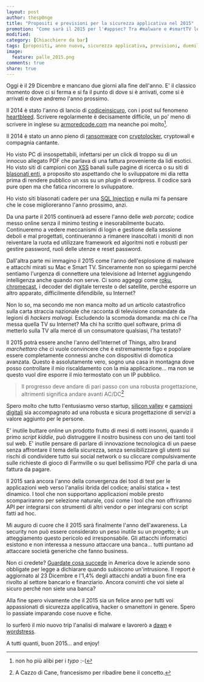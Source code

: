 ```yaml
---
layout: post
author: thesp0nge
title: "Propositi e previsioni per la sicurezza applicativa nel 2015"
promotion: "Come sarà il 2015 per l'#appsec? Tra #malware e #smartTV leggilo qui."
modified: 
category: [Chiacchiere da bar]
tags: [propositi, anno nuovo, sicurezza applicativa, previsioni, duemilaquindici]
image:
  feature: palle_2015.png
comments: true
share: true
---
```


Oggi è il 29 Dicembre e mancano due giorni alla fine dell'anno. E' il classico
momento dove ci si ferma e si fa il punto di dove si è arrivati, come si è
arrivati e dove andremo l'anno prossimo.

Il 2014 è stato l'anno di lancio di [codiceinsicuro]({{site.url}}), con i post
sul fenomeno
[heartbleed]({{site.url}}/blog/heartbleed-parte-1-la-chiacchiera-da-pub/).
Scrivere regolarmente è decisamente difficile, un po' meno di scrivere in
inglese su [armoredcode.com](http://armoredcode.com) ma neanche poi molto[^1].

Il 2014 è stato un anno pieno di
[ransomware](http://en.wikipedia.org/wiki/Ransomware) con
[cryptolocker](http://it.wikipedia.org/wiki/CryptoLocker), cryptowall e
compagnia cantante. 

Ho visto PC di insospettabili, infettarsi per un click di troppo su di un
innocuo allegato PDF che parlava di una fattura proveniente da lidi esotici. Ho
visto siti di campioni con
[XSS](http://it.wikipedia.org/wiki/Cross-site_scripting) banali sulle pagine di
ricerca o su siti di [blasonati
enti]({{site.url}}/blog/i-cross-site-scripting-non-sono-tornati-sono-sempre-stati-qui/),
a proposito sto aspettando che lo sviluppatore mi dia retta prima di rendere
pubblico un xss su un plugin di wordpress. Il codice sarà pure open ma che
fatica rincorrere lo sviluppatore.

Ho visto siti blasonati cadere per una [SQL
Injection](http://it.wikipedia.org/wiki/SQL_injection) e nulla mi fa pensare
che le cose miglioreranno l'anno prossimo, anzi.

Da una parte il 2015 continuerà ad essere l'anno delle _web porcate_; codice
messo online senza il minimo testing e inesorabilmente bucato. Continueremo a
vedere meccanismi di login e gestione della sessione deboli e mal progettati,
continueranno a rimanere inascoltati i moniti di non reiventare la ruota ed
utilizzare framework ed algoritmi noti e robusti per gestire password, ruoli
delle utenze e reset password.

Dall'altra parte mi immagino il 2015 come l'anno dell'esplosione di malware e
attacchi mirati su Mac e Smart TV. Sinceramente non so spiegarmi perché
sentiamo l'urgenza di connettere una televisione ad Internet aggiungendo
intelligenza anche quando non serve. Ci sono aggeggi come
[roku](https://www.roku.com/),
[chromecast](https://www.google.it/chrome/devices/chromecast/), i decoder del
digitale terreste o del satellite, perché esporre un altro apparato,
difficilmente difendibile, su Internet?

Non lo so, ma secondo me non manca molto ad un articolo catastrofico sulla
carta straccia nazionale che racconta di televisione comandate da legioni di
_hackers malvagi_. Escludendo la scomoda domanda: ma chi ce l'ha messa quella
TV su Internet? Ma chi ha scritto quel software, prima di metterlo sulla TV
alla mercé di un consumatore qualsiasi, l'ha testato?

Il 2015 potrà essere anche l'anno dell'Internet of Things, altro brand
_marchettaro_ che ci vuole convincere che è estremamente figo e popolare essere
completamente connessi anche con dispositivi di domotica avanzata. Questo è
assolutamente vero, sogno una casa in montagna dove posso controllare il mio
riscaldamento con la mia applicazione... ma non se questo vuol dire esporre il
mio termostato con un IP pubblico.

> Il progresso deve andare di pari passo con una robusta progettazione,
> altrimenti significa andare avanti AC/DC[^2]

Spero molto che tutto l'entusiasmo verso startup, [silicon
valley](http://it.wikipedia.org/wiki/Silicon_Valley_\(serie_televisiva\)) e
[campioni digitali](http://digitalchampions.it) sia accompagnato ad una robusta
e sicura progettazione di servizi a valore aggiunto per le persone.

E' inutile buttare online un prodotto frutto di mesi di notti insonni, quando
il primo _script kiddie_, può distruggere il nostro business con uno dei tanti
tool sul web. E' inutile pensare di parlare di innovazione tecnologica di un
paese senza affrontare il tema della sicurezza, senza sensibilizzare gli utenti
sui rischi di condividere tutto sui social network o su cliccare
compulsivamente sulle richieste di gioco di Farmville o su quel bellissimo PDF
che parla di una fattura da pagare.

Il 2015 sarà ancora l'anno della convergenza dei tool di test per le
applicazioni web verso l'analisi ibrida del codice; analisi statica + test
dinamico. I tool che non supportano applicazioni mobile presto scompariranno
per selezione naturale, così come i tool che non offriranno API per integrarsi
con strumenti di altri vendor o per integrarsi con script fatti ad hoc.

Mi auguro di cuore che il 2015 sarà finalmente l'anno dell'awareness. La
security non può essere considerato un peso inutile su un progetto; è un
atteggiamento questo pericolo ed irresponsabile. Gli attacchi informatici
esistono e non interessa a nessuno attaccare una banca... tutti puntano ad
attaccare società generiche che fanno business.

Non ci credete? [Guardate cosa
succede](http://www.idtheftcenter.org/images/breach/ITRCBreachStatsReportSummary2014.pdf)
in America dove le aziende sono obbligate per legge a dichiarare quando
subiscono un'intrusione. Il report è aggiornato al 23 Dicembre e l'1,4% degli
attacchi andati a buon fine era rivolto al settore bancario e finanziario.
Ancora convinti che voi siete al sicuro perché non siete una banca?

Alla fine spero vivamente che il 2015 sia un felice anno per tutti voi
appassionati di sicurezza applicativa, hacker o smanettoni in genere. Spero lo
passiate imparando cose nuove e fiche.

Io surferò il mio nuovo trip l'analisi di malware e lavorerò a
[dawn](https://github.com/thesp0nge/dawn) e
[wordstress](https://github.com/thesp0nge/wordstress).

A tutti quanti, buon 2015... and enjoy!

[^1]: non ho più alibi per i _typo_ :-(
[^2]: A Cazzo di Cane, francesismo per ribadire bene il concetto.
